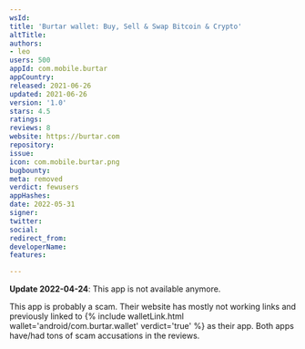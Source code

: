 ```yaml
---
wsId: 
title: 'Burtar wallet: Buy, Sell & Swap Bitcoin & Crypto'
altTitle: 
authors:
- leo
users: 500
appId: com.mobile.burtar
appCountry: 
released: 2021-06-26
updated: 2021-06-26
version: '1.0'
stars: 4.5
ratings: 
reviews: 8
website: https://burtar.com
repository: 
issue: 
icon: com.mobile.burtar.png
bugbounty: 
meta: removed
verdict: fewusers
appHashes: 
date: 2022-05-31
signer: 
twitter: 
social: 
redirect_from: 
developerName: 
features: 

---
```


**Update 2022-04-24**: This app is not available anymore.

<div class="alertBox"><div>
<p>This app is probably a scam. Their website has mostly not working links and
previously linked to
{% include walletLink.html wallet='android/com.burtar.wallet' verdict='true' %}
as their app. Both apps have/had tons of scam accusations in the reviews.</p>
</div></div>
